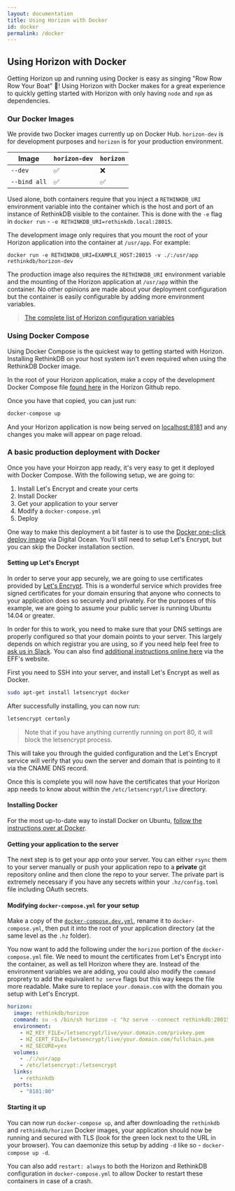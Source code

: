 ```yaml
---
layout: documentation
title: Using Horizon with Docker
id: docker
permalink: /docker
---
```


## Using Horizon with Docker

Getting Horizon up and running using Docker is easy as singing "Row Row Row Your Boat" 🚢! Using Horizon with Docker makes for a great experience to quickly getting started with Horizon with only having `node` and `npm` as dependencies.

### Our Docker Images

We provide two Docker images currently up on Docker Hub. `horizon-dev` is for development purposes and `horizon` is for your production environment.

Image | `horizon-dev` | `horizon`
------| ------------- | --------------
`--dev`| ✅ | ❌
`--bind all` | ✅ | ✅

Used alone, both containers require that you inject a `RETHINKDB_URI` environment variable into the container which is the host and port of an instance of RethinkDB visible to the container. This is done with the `-e` flag in `docker run` - `-e RETHINKDB_URI=rethinkdb.local:28015`.

The development image only requires that you mount the root of your Horizon application into the container at `/usr/app`. For example:

```
docker run -e RETHINKDB_URI=EXAMPLE_HOST:28015 -v ./:/usr/app rethinkdb/horizon-dev
```

The production image also requires the `RETHINKDB_URI` environment variable and the mounting of the Horizon application at `/usr/app` within the container. No other opinions are made about your deployment configuration but the container is easily configurable by adding more environment variables.

> [The complete list of Horizon configuration variables](/configuration)

### Using Docker Compose

Using Docker Compose is the quickest way to getting started with Horizon. Installing RethinkDB on your host system isn't even required when using the RethinkDB Docker image.

In the root of your Horizon application, make a copy of the development Docker Compose file [found here](https://github.com/rethinkdb/horizon/blob/next/docker-compose.dev.yml) in the Horizon Github repo.

Once you have that copied, you can just run:
```sh
docker-compose up
```

And your Horizon application is now being served on [localhost:8181](http://localhost:8181) and any changes you make will appear on page reload.

### A basic production deployment with Docker

Once you have your Hoirzon app ready, it's very easy to get it deployed with Docker Compose. With the following setup, we are going to:

1. Install Let's Encrypt and create your certs
1. Install Docker
1. Get your application to your server
1. Modify a `docker-compose.yml`
1. Deploy

One way to make this deployment a bit faster is to use the [Docker one-click deploy image](https://www.digitalocean.com/features/one-click-apps/docker/) via Digital Ocean. You'll still need to setup Let's Encrypt, but you can skip the Docker installation section.

#### Setting up Let's Encrypt

In order to serve your app securely, we are going to use certificates provided by [Let's Encrypt](https://letsencrypt.org/). This is a wonderful service which provides free signed certificates for your domain ensuring that anyone who connects to your application does so securely and privately. For the purposes of this example, we are going to assume your public server is running Ubuntu 14.04 or greater.

In order for this to work, you need to make sure that your DNS settings are properly configured so that your domain points to your server. This largely depends on which registrar you are using, so if you need help feel free to [ask us in Slack](http://slack.rethinkdb.com). You can also find [additional instructions online here](https://certbot.eff.org/#ubuntuxenial-other) via the EFF's website.

First you need to SSH into your server, and install Let's Encrypt as well as Docker.

```sh
sudo apt-get install letsencrypt docker
```

After successfully installing, you can now run:

```sh
letsencrypt certonly
```

> Note that if you have anything currently running on port 80, it will block the letsencrypt process.

This will take you through the guided configuration and the Let's Encrypt service will verify that you own the server and domain that is pointing to it via the CNAME DNS record.

Once this is complete you will now have the certificates that your Horizon app needs to know about within the `/etc/letsencrypt/live` directory.

#### Installing Docker

For the most up-to-date way to install Docker on Ubuntu, [follow the instructions over at Docker](https://docs.docker.com/engine/installation/linux/ubuntulinux/).


#### Getting your application to the server

The next step is to get your app onto your server. You can either `rsync` them to your server manually or push your application repo to a **private** git repository online and then clone the repo to your server. The private part is extremely necessary if you have any secrets within your `.hz/config.toml` file including OAuth secrets.

#### Modifying `docker-compose.yml` for your setup

Make a copy of the [`docker-compose.dev.yml`](https://github.com/rethinkdb/horizon/blob/next/docker-compose.prod.yml), rename it to `docker-compose.yml`, then put it into the root of your application directory (at the same level as the `.hz` folder).

You now want to add the following under the `horizon` portion of the `docker-compose.yml` file. We need to mount the certificates from Let's Encrypt into the container, as well as tell Horizon where they are. Instead of the environment variables we are adding, you could also modify the `command` proprety to add the equivalent `hz serve` flags but this way keeps the file more readable. Make sure to replace `your.domain.com` with the domain you setup with Let's Encrypt.

```yml
horizon:
  image: rethinkdb/horizon
  command: su -s /bin/sh horizon -c "hz serve --connect rethinkdb:28015 --bind all /usr/app"
  environment:
    - HZ_KEY_FILE=/letsencrypt/live/your.domain.com/privkey.pem
    - HZ_CERT_FILE=/letsencrypt/live/your.domain.com/fullchain.pem
    - HZ_SECURE=yes
  volumes:
    - ./:/usr/app
    - /etc/letsencrypt:/letsencrypt
  links:
    - rethinkdb
  ports:
    - "8181:80"
```

#### Starting it up

You can now run `docker-compose up`, and after downloading the `rethinkdb` and `rethinkdb/horizon` Docker images, your application should now be running and secured with TLS (look for the green lock next to the URL in your browser). You can daemonize this setup by adding `-d` like so - `docker-compose up -d`.

You can also add `restart: always` to both the Horizon and RethinkDB configuration in `docker-compose.yml` to allow Docker to restart these containers in case of a crash.
